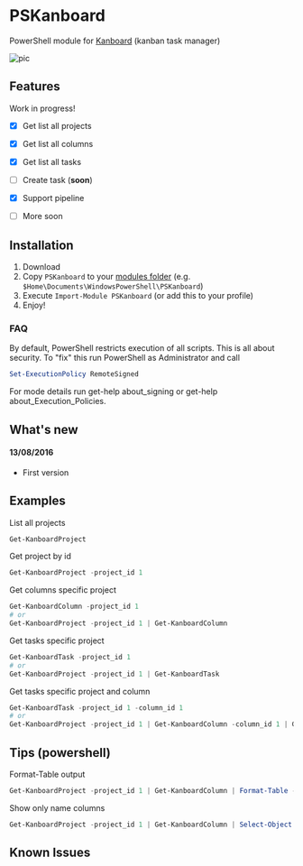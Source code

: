 # PSKanboard
PowerShell module for [Kanboard](https://kanboard.net/) (kanban task manager)

![pic](http://i.imgur.com/DABRuej.png)

## Features

Work in progress!

- [x] Get list all projects
- [x] Get list all columns
- [x] Get list all tasks
- [ ] Create task (**soon**)
- [x] Support pipeline
- [ ] More soon


##  Installation

1. Download
2. Copy `PSKanboard` to your [modules folder](https://msdn.microsoft.com/en-us/library/dd878350(v=vs.85).aspx) (e.g. `$Home\Documents\WindowsPowerShell\PSKanboard`)
3. Execute `Import-Module PSKanboard` (or add this to your profile)
4. Enjoy!

### FAQ

By default, PowerShell restricts execution of all scripts. This is all about security. To "fix" this run PowerShell as Administrator and call
```powershell
Set-ExecutionPolicy RemoteSigned
```
For mode details run get-help about_signing or get-help about_Execution_Policies.

## What's new

#### 13/08/2016

* First version

## Examples

List all projects
```powershell
Get-KanboardProject
```
Get project by id
```powershell
Get-KanboardProject -project_id 1
```
Get columns specific project
```powershell
Get-KanboardColumn -project_id 1
# or
Get-KanboardProject -project_id 1 | Get-KanboardColumn
```
Get tasks specific project
```powershell
Get-KanboardTask -project_id 1
# or
Get-KanboardProject -project_id 1 | Get-KanboardTask
```
Get tasks specific project and column
```powershell
Get-KanboardTask -project_id 1 -column_id 1
# or
Get-KanboardProject -project_id 1 | Get-KanboardColumn -column_id 1 | Get-KanboardTask
```

## Tips (powershell)

Format-Table output
```powershell
Get-KanboardProject -project_id 1 | Get-KanboardColumn | Format-Table -Property * -AutoSize
```
Show only name columns
```powershell
Get-KanboardProject -project_id 1 | Get-KanboardColumn | Select-Object -Property name
```

## Known Issues
